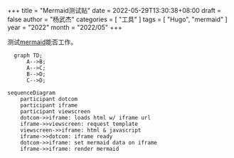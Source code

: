 +++
title = "Mermaid测试贴"
date = 2022-05-29T13:30:38+08:00
draft = false
author = "杨武杰"
categories = [ "工具" ]
tags = [ "Hugo", "mermaid" ]
year = "2022"
month = "2022/05"
+++

测试[mermaid](https://mermaid-js.github.io/mermaid/#/)能否工作。
<!--more-->
```mermaid
  graph TD;
      A-->B;
      A-->C;
      B-->D;
      C-->D;
```

```mermaid
sequenceDiagram
    participant dotcom
    participant iframe
    participant viewscreen
    dotcom->>iframe: loads html w/ iframe url
    iframe->>viewscreen: request template
    viewscreen->>iframe: html & javascript
    iframe->>dotcom: iframe ready
    dotcom->>iframe: set mermaid data on iframe
    iframe->>iframe: render mermaid
```